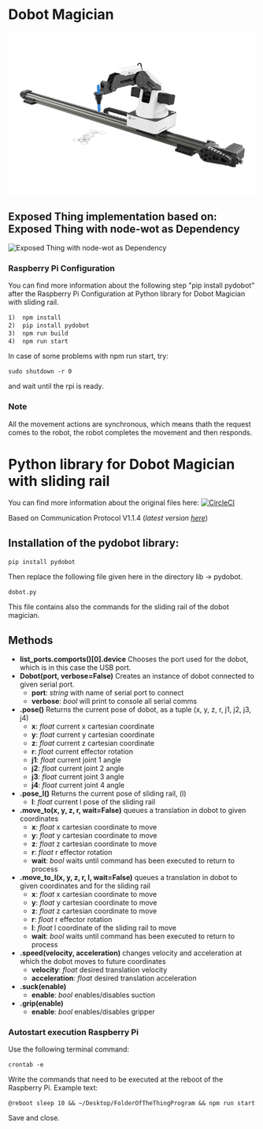 # Dobot Magician

![DobotMagician](Devices/nodewot-dobot-magician/Images/Dobot_Magician.png)

## Exposed Thing implementation based on: Exposed Thing with node-wot as Dependency
![Exposed Thing with node-wot as Dependency](https://github.com/eclipse/thingweb.node-wot/tree/master/examples/templates/exposed-thing)

### Raspberry Pi Configuration

You can find more information about the following step "pip install pydobot" after the Raspberry Pi Configuration at Python library for Dobot Magician with sliding rail.

```
1)  npm install
2)  pip install pydobot 
3)  npm run build
4)  npm run start
```
In case of some problems with npm run start, try:
```
sudo shutdown -r 0 
```
and wait until the rpi is ready. 

### Note
All the movement actions are synchronous, which means thath the request comes to the robot, the robot completes the movement and then responds.

Python library for Dobot Magician with sliding rail
===

You can find more information about the original files here:
[![CircleCI](https://circleci.com/gh/luismesas/pydobot)](https://circleci.com/gh/luismesas/pydobot)

Based on Communication Protocol V1.1.4 (_latest version [here](https://www.dobot.cc/downloadcenter.html?sub_cat=72#sub-download)_)


Installation of the pydobot library:
---

```
pip install pydobot
```

Then replace the following file given here in the directory lib -> pydobot.
```
dobot.py
```
This file contains also the commands for the sliding rail of the dobot magician. 


Methods
---

* **list_ports.comports()[0].device** Chooses the port used for the dobot, which is in this case the USB port.
* **Dobot(port, verbose=False)** Creates an instance of dobot connected to given serial port.
    * **port**: _string_ with name of serial port to connect
    * **verbose**: _bool_ will print to console all serial comms  
* **.pose()** Returns the current pose of dobot, as a tuple (x, y, z, r, j1, j2, j3, j4)
    * **x**: _float_ current x cartesian coordinate 
    * **y**: _float_ current y cartesian coordinate
    * **z**: _float_ current z cartesian coordinate
    * **r**: _float_ current effector rotation 
    * **j1**: _float_ current joint 1 angle 
    * **j2**: _float_ current joint 2 angle 
    * **j3**: _float_ current joint 3 angle 
    * **j4**: _float_ current joint 4 angle   
* **.pose_l()** Returns the current pose of sliding rail, (l)
    * **l**: _float_ current l pose of the sliding rail  
* **.move_to(x, y, z, r, wait=False)** queues a translation in dobot to given coordinates
    * **x**: _float_ x cartesian coordinate to move 
    * **y**: _float_ y cartesian coordinate to move 
    * **z**: _float_ z cartesian coordinate to move 
    * **r**: _float_ r effector rotation 
    * **wait**: _bool_ waits until command has been executed to return to process  
* **.move_to_l(x, y, z, r, l, wait=False)** queues a translation in dobot to given coordinates and for the sliding rail
    * **x**: _float_ x cartesian coordinate to move 
    * **y**: _float_ y cartesian coordinate to move 
    * **z**: _float_ z cartesian coordinate to move 
    * **r**: _float_ r effector rotation 
    * **l**: _float_ l coordinate of the sliding rail to move
    * **wait**: _bool_ waits until command has been executed to return to process  
* **.speed(velocity, acceleration)** changes velocity and acceleration at which the dobot moves to future coordinates
    * **velocity**: _float_ desired translation velocity 
    * **acceleration**: _float_ desired translation acceleration   
* **.suck(enable)**
    * **enable**: _bool_ enables/disables suction  
* **.grip(enable)**
    * **enable**: _bool_ enables/disables gripper  


### Autostart execution Raspberry Pi

Use the following terminal command:
```
crontab -e
```
Write the commands that need to be executed at the reboot of the Raspberry Pi.
Example text:

```
@reboot sleep 10 && ~/Desktop/FolderOfTheThingProgram && npm run start
```
Save and close.